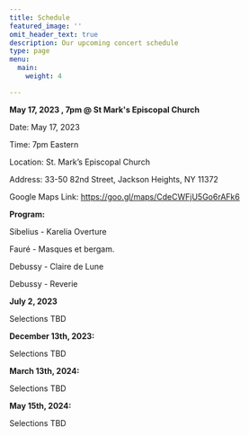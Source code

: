 ```yaml
---
title: Schedule
featured_image: ''
omit_header_text: true
description: Our upcoming concert schedule
type: page
menu:
  main:
    weight: 4

---
```


**May 17, 2023 , 7pm @ St Mark's Episcopal Church**

Date: May 17, 2023

Time: 7pm Eastern

Location: St. Mark’s Episcopal Church

Address: 33-50 82nd Street, Jackson Heights, NY 11372

Google Maps Link: https://goo.gl/maps/CdeCWFjU5Go6rAFk6

**Program:**

Sibelius - Karelia Overture

Fauré - Masques et bergam.

Debussy - Claire de Lune

Debussy - Reverie

**July 2, 2023**

Selections TBD

**December 13th, 2023:** 

Selections TBD

**March 13th, 2024:**

Selections TBD

**May 15th, 2024:**  

Selections TBD

